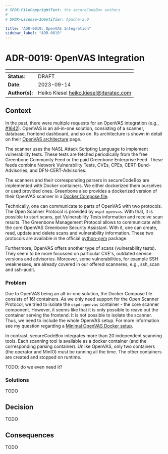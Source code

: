 ```yaml
---
# SPDX-FileCopyrightText: the secureCodeBox authors
#
# SPDX-License-Identifier: Apache-2.0

title: "ADR-0019: OpenVAS Integration"
sidebar_label: "ADR-0019"
---
```

# ADR-0019: OpenVAS Integration

| <!-- -->       | <!-- -->                                           |
|----------------|----------------------------------------------------|
| **Status**:    | DRAFT                                           |
| **Date**:      | 2023-09-14                                         |
| **Author(s)**: | Heiko Kiesel <heiko.kiesel@iteratec.com> |

## Context

In the past, there were multiple requests for an OpenVAS integration (e.g., [#1642]). OpenVAS is an all-in-one solution, consisting of a scanner, database, frontend dashboard, and so on. Its architecture is shown in detail on their [OpenVAS architecture] page.

The scanner uses the NASL Attack Scripting Language to implement vulnerability tests. These tests are fetched periodically from the free Greenbone Community Feed or the paid Greenbone Enterprise Feed. These feeds combine Network Vulnerability Tests, CVEs, CPEs, CERT-Bund-Advisories, and DFN-CERT-Advisories.

The scanners and their corresponding parsers in secureCodeBox are implemented with Docker containers. We either dockerized them ourselves or used provided ones. Greenbone also provides a dockerized version of their OpenVAS scanner in a [Docker Compose file].

Technically, one can communicate to parts of OpenVAS with two protocols. The Open Scanner Protocol is provided by `ospd-openvas`. With that, it is possible to start scans, get Vulnerability Tests information and receive scan results. The Greenbone Management Protocol allows to communicate with the core OpenVAS Greenbone Security Assistant. With it, one can create, read, update and delete scans and vulnerability information. These two protocols are available in the official [python-gvm] package.

Furthermore, OpenVAS offers another type of scans (vulnerability tests). They seem to be more focussed on particular CVE's, outdated service versions and advisories. Moreover, some vulnerabilities, for example SSH weaknesses, are already covered in our offered scanneres, e.g., ssh_scan and ssh-audit.


### Problem

Due to OpenVAS being an all-in-one solution, the Docker Compose file consists of 16! containers. As we only need support for the Open Scanner Protocol, we tried to isolate the `ospd-openvas` container - the core scanner component. However, it seems like that it is only possible to reave out the container serving the frontend. It is not possible to isolate the scanner. Thus, we need to include the whole OpenVAS setup. For more information see my question regarding a [Minimal OpenVAS Docker setup].

In contrast, secureCodeBox integrates more than 20 independent scanning tools. Each scanning tool is available as a docker container (and the corresponding parsing container). Unlike OpenVAS, only two containers (the operator and MinIO) must be running all the time. The other containers are created and stopped on runtime.

TODO: do we even need it?

### Solutions

TODO

## Decision

TODO

## Consequences

TODO

[#1642]: https://github.com/secureCodeBox/secureCodeBox/issues/1642
[OpenVAS architecture]: https://greenbone.github.io/docs/latest/background.html
[Docker Compose file]: https://greenbone.github.io/docs/latest/22.4/container/index.html#docker-compose-file
[Minimal OpenVAS Docker setup]: https://forum.greenbone.net/t/minimal-docker-setup-with-python-gvm-osp-api/15630
[python-gvm]: https://python-gvm.readthedocs.io/en/latest/usage.html
[Persistence Hook]: https://www.securecodebox.io/docs/hooks/defectdojo